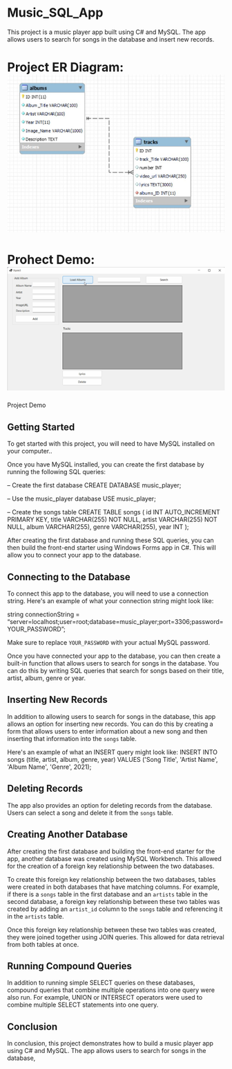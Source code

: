 # Music_SQL_App

This project is a music player app built using C# and MySQL. The app allows users to search for songs in the database and insert new records.

# Project ER Diagram:  <img src= 'ERDiagram.jpg' title='ER Diagram' width='' alt='Video Walkthrough' />

# Prohect Demo:   <img src= 'AnSQLDatabaseAlbums.gif' title='Project Demo' width='' alt='Video Walkthrough' />


Project Demo
## Getting Started

To get started with this project, you will need to have MySQL installed on your computer..

Once you have MySQL installed, you can create the first database by running the following SQL queries:

– Create the first database CREATE DATABASE music_player;

– Use the music_player database USE music_player;

– Create the songs table CREATE TABLE songs ( id INT AUTO_INCREMENT PRIMARY KEY, title VARCHAR(255) NOT NULL, artist VARCHAR(255) NOT NULL, album VARCHAR(255), genre VARCHAR(255), year INT );


After creating the first database and running these SQL queries, you can then build the front-end starter using Windows Forms app in C#. This will allow you to connect your app to the database.

## Connecting to the Database

To connect this app to the database, you will need to use a connection string. Here's an example of what your connection string might look like:

string connectionString = “server=localhost;user=root;database=music_player;port=3306;password=YOUR_PASSWORD”;


Make sure to replace `YOUR_PASSWORD` with your actual MySQL password.

Once you have connected your app to the database, you can then create a built-in function that allows users to search for songs in the database. You can do this by writing SQL queries that search for songs based on their title, artist, album, genre or year.

## Inserting New Records

In addition to allowing users to search for songs in the database, this app allows an option for inserting new records. You can do this by creating a form that allows users to enter information about a new song and then inserting that information into the `songs` table.

Here's an example of what an INSERT query might look like:
INSERT INTO songs (title,  artist, album, genre, year) VALUES ('Song Title', 'Artist Name', 'Album Name', 'Genre', 2021);

## Deleting Records

The app also provides an option for deleting records from the database. Users can select a song and delete it from the `songs` table.

## Creating Another Database

After creating the first database and building the front-end starter for the app, another database was created using MySQL Workbench. This allowed for the creation of a foreign key relationship between the two databases.

To create this foreign key relationship between the two databases, tables were created in both databases that have matching columns. For example, if there is a `songs` table in the first database and an `artists` table in the second database, a foreign key relationship between these two tables was created by adding an `artist_id` column to the `songs` table and referencing it in the `artists` table.

Once this foreign key relationship between these two tables was created, they were joined together using JOIN queries. This allowed for data retrieval from both tables at once.

## Running Compound Queries

In addition to running simple SELECT queries on these databases, compound queries that combine multiple operations into one query were also run. For example, UNION or INTERSECT operators were used to combine multiple SELECT statements into one query.

## Conclusion

In conclusion, this project demonstrates how to build a music player app using C# and MySQL. The app allows users to search for songs in the database,

